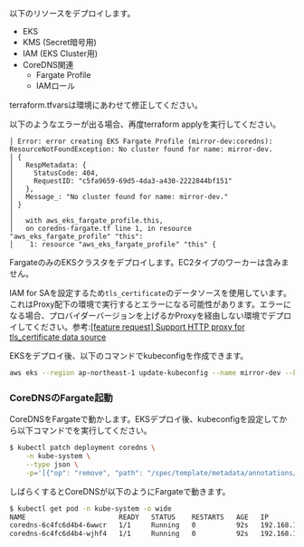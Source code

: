 以下のリソースをデプロイします。

- EKS
- KMS (Secret暗号用)
- IAM (EKS Cluster用)
- CoreDNS関連
  - Fargate Profile
  - IAMロール

terraform.tfvarsは環境にあわせて修正してください。

以下のようなエラーが出る場合、再度terraform applyを実行してください。

```
│ Error: error creating EKS Fargate Profile (mirror-dev:coredns): ResourceNotFoundException: No cluster found for name: mirror-dev.
│ {
│   RespMetadata: {
│     StatusCode: 404,
│     RequestID: "c5fa9659-69d5-4da3-a430-2222844bf151"
│   },
│   Message_: "No cluster found for name: mirror-dev."
│ }
│
│   with aws_eks_fargate_profile.this,
│   on coredns-fargate.tf line 1, in resource "aws_eks_fargate_profile" "this":
│    1: resource "aws_eks_fargate_profile" "this" {
```

FargateのみのEKSクラスタをデプロイします。EC2タイプのワーカーは含みません。

IAM for SAを設定するため`tls_certificate`のデータソースを使用しています。これはProxy配下の環境で実行するとエラーになる可能性があります。エラーになる場合、プロバイダーバージョンを上げるかProxyを経由しない環境でデプロイしてください。参考:[[feature request] Support HTTP proxy for tls_certificate data source](https://github.com/hashicorp/terraform-provider-tls/issues/96)

EKSをデプロイ後、以下のコマンドでkubeconfigを作成できます。

``` sh
aws eks --region ap-northeast-1 update-kubeconfig --name mirror-dev --kubeconfig ~/.kube/config_mirror-test
```

### CoreDNSのFargate起動

CoreDNSをFargateで動かします。EKSデプロイ後、kubeconfigを設定してから以下コマンドでを実行してください。

``` sh
$ kubectl patch deployment coredns \
    -n kube-system \
    --type json \
    -p='[{"op": "remove", "path": "/spec/template/metadata/annotations/eks.amazonaws.com~1compute-type"}]'
```

しばらくするとCoreDNSが以下のようにFargateで動きます。

``` sh
$ kubectl get pod -n kube-system -o wide
NAME                       READY   STATUS    RESTARTS   AGE   IP               NODE                                                    NOMINATED NODE   READINESS GATES
coredns-6c4fc6d4b4-6wwcr   1/1     Running   0          92s   192.168.12.146   fargate-ip-192-168-12-146.ap-south-1.compute.internal   <none>           <none>
coredns-6c4fc6d4b4-wjhf4   1/1     Running   0          92s   192.168.13.168   fargate-ip-192-168-13-168.ap-south-1.compute.internal   <none>           <none>
```